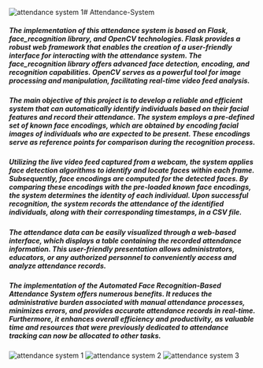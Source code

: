 ![attendance system 1](https://github.com/vikasv123/Attendance-System/assets/125880662/4461d26f-8b85-447a-92da-e0260cbbd2ac)# Attendance-System
##### The implementation of this attendance system is based on Flask, face_recognition library, and OpenCV technologies. Flask provides a robust web framework that enables the creation of a user-friendly interface for interacting with the attendance system. The face_recognition library offers advanced face detection, encoding, and recognition capabilities. OpenCV serves as a powerful tool for image processing and manipulation, facilitating real-time video feed analysis.
##### The main objective of this project is to develop a reliable and efficient system that can automatically identify individuals based on their facial features and record their attendance. The system employs a pre-defined set of known face encodings, which are obtained by encoding facial images of individuals who are expected to be present. These encodings serve as reference points for comparison during the recognition process.
##### Utilizing the live video feed captured from a webcam, the system applies face detection algorithms to identify and locate faces within each frame. Subsequently, face encodings are computed for the detected faces. By comparing these encodings with the pre-loaded known face encodings, the system determines the identity of each individual. Upon successful recognition, the system records the attendance of the identified individuals, along with their corresponding timestamps, in a CSV file.
##### The attendance data can be easily visualized through a web-based interface, which displays a table containing the recorded attendance information. This user-friendly presentation allows administrators, educators, or any authorized personnel to conveniently access and analyze attendance records.
##### The implementation of the Automated Face Recognition-Based Attendance System offers numerous benefits. It reduces the administrative burden associated with manual attendance processes, minimizes errors, and provides accurate attendance records in real-time. Furthermore, it enhances overall efficiency and productivity, as valuable time and resources that were previously dedicated to attendance tracking can now be allocated to other tasks.
![attendance system 1](https://github.com/vikasv123/Attendance-System/assets/125880662/7f54f8d3-8b9e-4c8e-8e24-4195e89b24e9)
![attendance system 2](https://github.com/vikasv123/Attendance-System/assets/125880662/0266952f-2ca3-4b86-a034-c4867adb1a9c)
![attendance system 3](https://github.com/vikasv123/Attendance-System/assets/125880662/43fc3652-dcc2-4dab-8c71-0cc72e52723e)

